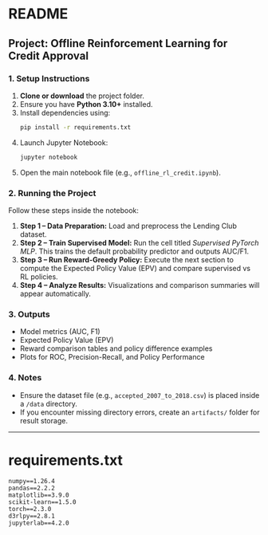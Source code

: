 # README

## Project: Offline Reinforcement Learning for Credit Approval

### 1. Setup Instructions

1. **Clone or download** the project folder.
2. Ensure you have **Python 3.10+** installed.
3. Install dependencies using:
   ```bash
   pip install -r requirements.txt
   ```
4. Launch Jupyter Notebook:
   ```bash
   jupyter notebook
   ```
5. Open the main notebook file (e.g., `offline_rl_credit.ipynb`).

### 2. Running the Project

Follow these steps inside the notebook:

1. **Step 1 – Data Preparation:** Load and preprocess the Lending Club dataset.
2. **Step 2 – Train Supervised Model:** Run the cell titled *Supervised PyTorch MLP*. This trains the default probability predictor and outputs AUC/F1.
3. **Step 3 – Run Reward-Greedy Policy:** Execute the next section to compute the Expected Policy Value (EPV) and compare supervised vs RL policies.
4. **Step 4 – Analyze Results:** Visualizations and comparison summaries will appear automatically.

### 3. Outputs
- Model metrics (AUC, F1)
- Expected Policy Value (EPV)
- Reward comparison tables and policy difference examples
- Plots for ROC, Precision-Recall, and Policy Performance

### 4. Notes
- Ensure the dataset file (e.g., `accepted_2007_to_2018.csv`) is placed inside a `/data` directory.
- If you encounter missing directory errors, create an `artifacts/` folder for result storage.

---

# requirements.txt
```
numpy==1.26.4
pandas==2.2.2
matplotlib==3.9.0
scikit-learn==1.5.0
torch==2.3.0
d3rlpy==2.8.1
jupyterlab==4.2.0
```

